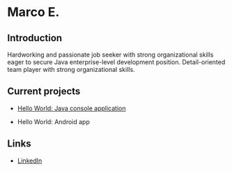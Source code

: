 # Marco E.

## Introduction

Hardworking and passionate job seeker with strong organizational skills eager to secure Java enterprise-level development position. Detail-oriented team player with strong organizational skills. 

## Current projects

* [Hello World: Java console application](https://github.com/ddc-java-16/hello-world-Marc0E.git)
      
* Hello World: Android app

## Links

* [LinkedIn](https://linkedin.com/in/marco-estrada05 "Marco Estrada")

